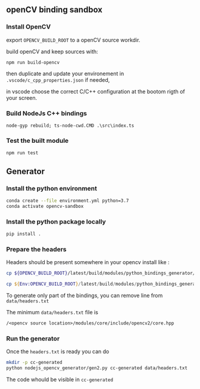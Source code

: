 ## openCV binding sandbox

### Install OpenCV

export `OPENCV_BUILD_ROOT` to a openCV source workdir.

build openCV and keep sources with:

`npm run build-opencv`

then duplicate and update your environement in `.vscode/c_cpp_properties.json` if needed,

in vscode choose the correct C/C++ configuration at the bootom rigth of your screen.

### Build NodeJs C++ bindings

`node-gyp rebuild; ts-node-cwd.CMD .\src\index.ts`

### Test the built module

`npm run test`

## Generator

### Install the python environment

```bash
conda create --file environment.yml python=3.7
conda activate opencv-sandbox
```

### Install the python package locally

```bash
pip install .
```

### Prepare the headers

Headers should be present somewhere in your opencv install like : 

```bash
cp ${OPENCV_BUILD_ROOT}/latest/build/modules/python_bindings_generator/headers.txt data/headers.txt
```

```powershell
cp ${Env:OPENCV_BUILD_ROOT}/latest/build/modules/python_bindings_generator/headers.txt data/headers.txt
```

To generate only part of the bindings, you can remove line from `data/headers.txt`

The minimum `data/headers.txt` file is 
```txt
/<opencv source location>/modules/core/include/opencv2/core.hpp
```

### Run the generator

Once the `headers.txt` is ready you can do

```bash
mkdir -p cc-generated
python nodejs_opencv_generator/gen2.py cc-generated data/headers.txt
```

The code whould be visible in `cc-generated`